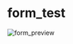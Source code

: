 # form_test

![form_preview](https://github.com/user-attachments/assets/f310931b-c03e-4729-9f0c-b531cbcc712e)
